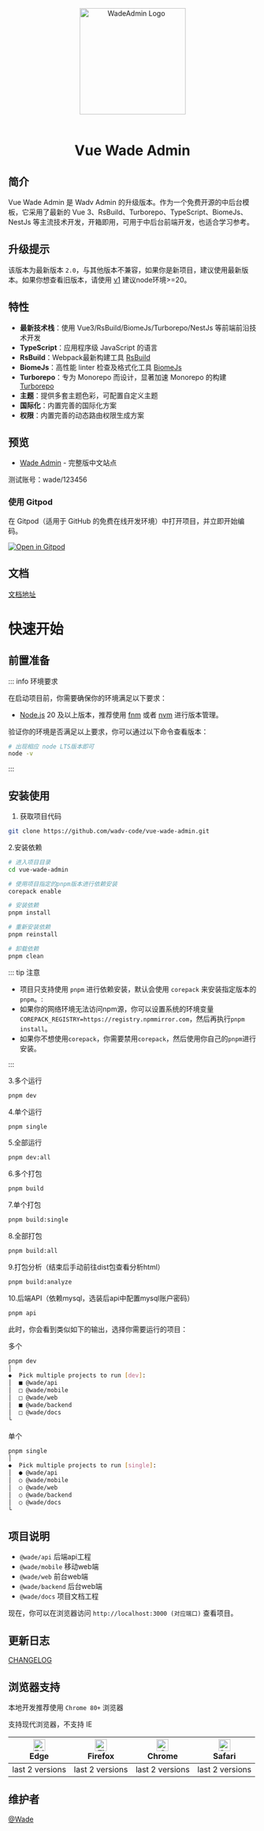 <div align="center">
  <a href="https://github.com/wadv-code/vue-wade-admin">
    <img alt="WadeAdmin Logo" width="215" src="http://nm.hzwima.com:8100/docs/dog.svg">
  </a>
  <br>
  <br>

<!-- [![license](http://nm.hzwima.com:8100/docs/dog.svg)](LICENSE) -->

  <h1>Vue Wade Admin</h1>
</div>

<!-- [![Quality Gate Status](https://sonarcloud.io/api/project_badges/measure?project=wadejs_vue-wade-admin&metric=alert_status)](https://sonarcloud.io/summary/new_code?id=wadejs_vue-wade-admin) ![codeql](https://github.com/wadejs/vue-wade-admin/actions/workflows/codeql.yml/badge.svg) ![build](https://github.com/wadejs/vue-wade-admin/actions/workflows/build.yml/badge.svg) ![ci](https://github.com/wadejs/vue-wade-admin/actions/workflows/ci.yml/badge.svg) ![deploy](https://github.com/wadejs/vue-wade-admin/actions/workflows/deploy.yml/badge.svg) -->

## 简介

Vue Wade Admin 是 Wadv Admin 的升级版本。作为一个免费开源的中后台模板，它采用了最新的 Vue 3、RsBuild、Turborepo、TypeScript、BiomeJs、NestJs 等主流技术开发，开箱即用，可用于中后台前端开发，也适合学习参考。

## 升级提示

该版本为最新版本 `2.0`，与其他版本不兼容，如果你是新项目，建议使用最新版本。如果你想查看旧版本，请使用 [v1](https://github.com/wadv-code/wadv-admin)
建议node环境>=20。

## 特性

- **最新技术栈**：使用 Vue3/RsBuild/BiomeJs/Turborepo/NestJs 等前端前沿技术开发
- **TypeScript**：应用程序级 JavaScript 的语言
- **RsBuild**：Webpack最新构建工具 [RsBuild](https://rsbuild.rs/zh/)
- **BiomeJs**：高性能 linter 检查及格式化工具 [BiomeJs](https://biomejs.dev/zh-cn/)
- **Turborepo**：专为‌ Monorepo 而设计，显著加速 Monorepo 的构建 [Turborepo](https://turborepo.com/docs)
- **主题**：提供多套主题色彩，可配置自定义主题
- **国际化**：内置完善的国际化方案
- **权限**：内置完善的动态路由权限生成方案

## 预览

- [Wade Admin](https://wade.pro/) - 完整版中文站点

测试账号：wade/123456

<!-- <div align="center">
  <img alt="WadeAdmin Logo" width="100%" src="https://anncwb.github.io/anncwb/images/preview1.png">
  <img alt="WadeAdmin Logo" width="100%" src="https://anncwb.github.io/anncwb/images/preview2.png">
  <img alt="WadeAdmin Logo" width="100%" src="https://anncwb.github.io/anncwb/images/preview3.png">
</div> -->

### 使用 Gitpod

在 Gitpod（适用于 GitHub 的免费在线开发环境）中打开项目，并立即开始编码。

[![Open in Gitpod](https://gitpod.io/button/open-in-gitpod.svg)](https://gitpod.io/#https://github.com/wadv-code/vue-wade-admin)

## 文档

[文档地址](https://doc.wade.pro/)

# 快速开始

## 前置准备

::: info 环境要求

在启动项目前，你需要确保你的环境满足以下要求：

- [Node.js](https://nodejs.org/en) 20 及以上版本，推荐使用 [fnm](https://github.com/Schniz/fnm) 或者 [nvm](https://github.com/nvm-sh/nvm) 进行版本管理。
<!-- - [Git](https://git-scm.com/) 任意版本。 -->

验证你的环境是否满足以上要求，你可以通过以下命令查看版本：

```bash
# 出现相应 node LTS版本即可
node -v
```

:::

## 安装使用

1. 获取项目代码

```bash
git clone https://github.com/wadv-code/vue-wade-admin.git
```

2.安装依赖

```bash
# 进入项目目录
cd vue-wade-admin

# 使用项目指定的pnpm版本进行依赖安装
corepack enable

# 安装依赖
pnpm install

# 重新安装依赖
pnpm reinstall

# 卸载依赖
pnpm clean
```

::: tip 注意

- 项目只支持使用 `pnpm` 进行依赖安装，默认会使用 `corepack` 来安装指定版本的 `pnpm`。:
- 如果你的网络环境无法访问npm源，你可以设置系统的环境变量`COREPACK_REGISTRY=https://registry.npmmirror.com`，然后再执行`pnpm install`。
- 如果你不想使用`corepack`，你需要禁用`corepack`，然后使用你自己的`pnpm`进行安装。

:::

3.多个运行

```bash
pnpm dev
```

4.单个运行

```bash
pnpm single
```

5.全部运行

```bash
pnpm dev:all
```

6.多个打包

```bash
pnpm build
```

7.单个打包

```bash
pnpm build:single
```

8.全部打包

```bash
pnpm build:all
```

9.打包分析（结束后手动前往dist包查看分析html）

```bash
pnpm build:analyze
```

10.后端API（依赖mysql，选装后api中配置mysql账户密码）

```bash
pnpm api
```

此时，你会看到类似如下的输出，选择你需要运行的项目：

多个

```bash
pnpm dev
│
◆  Pick multiple projects to run [dev]:
│  ■ @wade/api
│  □ @wade/mobile
│  □ @wade/web
│  ■ @wade/backend
│  □ @wade/docs
└
```

单个

```bash
pnpm single
│
◆  Pick multiple projects to run [single]:
│  ● @wade/api
│  ○ @wade/mobile
│  ○ @wade/web
│  ○ @wade/backend
│  ○ @wade/docs
└
```

## 项目说明

- `@wade/api` 后端api工程
- `@wade/mobile` 移动web端
- `@wade/web` 前台web端
- `@wade/backend` 后台web端
- `@wade/docs` 项目文档工程

现在，你可以在浏览器访问 `http://localhost:3000 (对应端口)` 查看项目。

## 更新日志

[CHANGELOG](https://github.com/wadv-code/vue-wade-admin/releases)

<!-- ## 如何贡献

非常欢迎你的加入！[提一个 Issue](https://github.com/wadv-code/vue-wade-admin/issues/new/choose) 或者提交一个 Pull Request。

**Pull Request 流程：**

1. Fork 代码
2. 创建自己的分支：`git checkout -b feature/xxxx`
3. 提交你的修改：`git commit -am 'feat(function): add xxxxx'`
4. 推送您的分支：`git push origin feature/xxxx`
5. 提交 `pull request` -->

<!-- ## Git 贡献提交规范

参考 [vue](https://github.com/vuejs/vue/blob/dev/.github/COMMIT_CONVENTION.md) 规范 ([Angular](https://github.com/conventional-changelog/conventional-changelog/tree/master/packages/conventional-changelog-angular))

- `feat` 增加新功能
- `fix` 修复问题/BUG
- `style` 代码风格相关无影响运行结果的
- `perf` 优化/性能提升
- `refactor` 重构
- `revert` 撤销修改
- `test` 测试相关
- `docs` 文档/注释
- `chore` 依赖更新/脚手架配置修改等
- `ci` 持续集成
- `types` 类型定义文件更改 -->

## 浏览器支持

本地开发推荐使用 `Chrome 80+` 浏览器

支持现代浏览器，不支持 IE

| [<img src="https://raw.githubusercontent.com/alrra/browser-logos/master/src/edge/edge_48x48.png" alt="Edge" width="24px" height="24px" />](http://godban.github.io/browsers-support-badges/)</br>Edge | [<img src="https://raw.githubusercontent.com/alrra/browser-logos/master/src/firefox/firefox_48x48.png" alt="Firefox" width="24px" height="24px" />](http://godban.github.io/browsers-support-badges/)</br>Firefox | [<img src="https://raw.githubusercontent.com/alrra/browser-logos/master/src/chrome/chrome_48x48.png" alt="Chrome" width="24px" height="24px" />](http://godban.github.io/browsers-support-badges/)</br>Chrome | [<img src="https://raw.githubusercontent.com/alrra/browser-logos/master/src/safari/safari_48x48.png" alt="Safari" width="24px" height="24px" />](http://godban.github.io/browsers-support-badges/)</br>Safari |
| :-: | :-: | :-: | :-: |
| last 2 versions | last 2 versions | last 2 versions | last 2 versions |

## 维护者

[@Wade](https://github.com/wadv-code)
